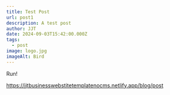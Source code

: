 ```yaml
---
title: Test Post
url: post1
description: A test post
author: JJT
date: 2024-09-03T15:42:00.000Z
tags:
  - post
image: logo.jpg
imageAlt: Bird
---
```

Run!


https://jjtbusinesswebstitetemplatenocms.netlify.app/blog/post